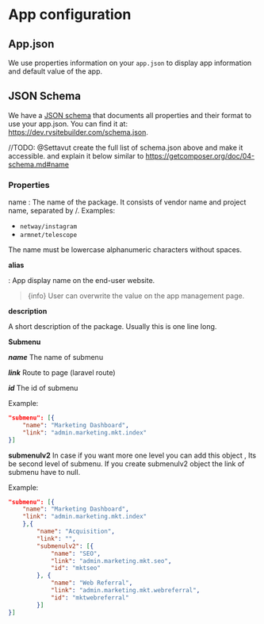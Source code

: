 # App configuration

## App.json

We use properties information on your `app.json` to display app information and default value of the app.  

## JSON Schema 

We have a [JSON schema](http://json-schema.org/) that documents all properties and their format to use your app.json. You can find it at: https://dev.rvsitebuilder.com/schema.json.

//TODO: @Settavut create the full list of schema.json above and make it accessible. and explain it below similar to https://getcomposer.org/doc/04-schema.md#name

### Properties

name
:  The name of the package. It consists of vendor name and project name, separated by /. Examples: 

- `netway/instagram` 
- `armnet/telescope`

The name must be lowercase alphanumeric characters without spaces. 

**alias**

: App display name on the end-user website.

> {info} User can overwrite the value on the app management page. 

**description**

A short description of the package. Usually this is one line long. 

**Submenu**

***name***
The name of submenu 

***link***
 Route to page (laravel route)  

***id***
The id of submenu  

Example:
```json
"submenu": [{
    "name": "Marketing Dashboard",
    "link": "admin.marketing.mkt.index"
}]
```
 

**submenulv2**
In case if you want more one level you can add this object , Its be second level of submenu. If you create submenulv2 object the link of submenu have to null.

Example:
```json
"submenu": [{
    "name": "Marketing Dashboard",
    "link": "admin.marketing.mkt.index"
    },{
        "name": "Acquisition",
        "link": "",
        "submenulv2": [{
            "name": "SEO",
            "link": "admin.marketing.mkt.seo",
            "id": "mktseo"
        }, {
            "name": "Web Referral",
            "link": "admin.marketing.mkt.webreferral",
            "id": "mktwebreferral"
        }]
}] 
```
 